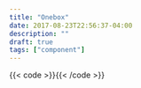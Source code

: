 ```yaml
---
title: "Onebox"
date: 2017-08-23T22:56:37-04:00
description: ""
draft: true
tags: ["component"]
---
```


{{< code >}}<rhdp-search-onebox url="/rhd-frontend/json/onebox.json" term="fuse"></rhdp-search-onebox>{{< /code >}}